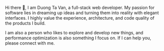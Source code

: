 Hi there 👋,
I am Duong Ta Van, a full-stack web developer. My passion for software lies in dreaming up ideas and turning them into reality with elegant interfaces. I highly value the experience, architecture, and code quality of the products I build.

I am also a person who likes to explore and develop new things, and performance optimization is also something I focus on. If I can help you, please connect with me.
